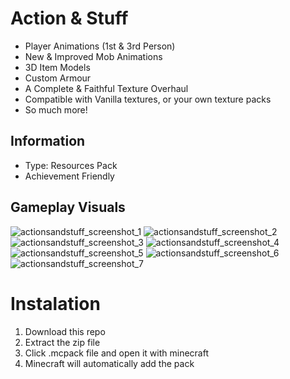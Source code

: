 # Action & Stuff
- Player Animations (1st & 3rd Person)
- New & Improved Mob Animations
- 3D Item Models
- Custom Armour
- A Complete & Faithful Texture Overhaul
- Compatible with Vanilla textures, or your own texture packs
- So much more!

## Information
- Type: Resources Pack
- Achievement Friendly

## Gameplay Visuals
![actionsandstuff_screenshot_1](https://github.com/user-attachments/assets/a26f19ce-edf8-4275-bbd0-466104f498dc)
![actionsandstuff_screenshot_2](https://github.com/user-attachments/assets/8611e46b-2267-435c-949a-d7b9d86fc0a8)
![actionsandstuff_screenshot_3](https://github.com/user-attachments/assets/01e8cbff-095d-4d30-9e99-d901f75a5467)
![actionsandstuff_screenshot_4](https://github.com/user-attachments/assets/200cba6b-cabd-4172-b894-4e88eb1f7cbe)
![actionsandstuff_screenshot_5](https://github.com/user-attachments/assets/d28ea346-e953-4596-a574-685f7c7df4a4)
![actionsandstuff_screenshot_6](https://github.com/user-attachments/assets/1aafd390-2884-420a-b80d-ccea19df231d)
![actionsandstuff_screenshot_7](https://github.com/user-attachments/assets/aacd2108-66d5-4488-9abc-e27b1fce39f2)

# Instalation 
1. Download this repo
2. Extract the zip file
3. Click .mcpack file and open it with minecraft
4. Minecraft will automatically add the pack
